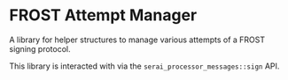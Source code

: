 # FROST Attempt Manager

A library for helper structures to manage various attempts of a FROST signing
protocol.

This library is interacted with via the `serai_processor_messages::sign` API.
